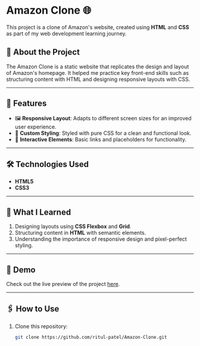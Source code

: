 # Amazon Clone 🌐

This project is a clone of Amazon's website, created using **HTML** and **CSS** as part of my web development learning journey.

## 📖 About the Project

The Amazon Clone is a static website that replicates the design and layout of Amazon's homepage. It helped me practice key front-end skills such as structuring content with HTML and designing responsive layouts with CSS.

---

## 🚀 Features

- 🖼️ **Responsive Layout**: Adapts to different screen sizes for an improved user experience.  
- 🎨 **Custom Styling**: Styled with pure CSS for a clean and functional look.  
- 🔗 **Interactive Elements**: Basic links and placeholders for functionality.

---

## 🛠️ Technologies Used

- **HTML5**  
- **CSS3**

---

## 🎯 What I Learned

1. Designing layouts using **CSS Flexbox** and **Grid**.  
2. Structuring content in **HTML** with semantic elements.  
3. Understanding the importance of responsive design and pixel-perfect styling.

---

## 🌟 Demo

Check out the live preview of the project [here](https://github.com/ritul-patel/Amazon-Clone).  

---

## 🖇️ How to Use

1. Clone this repository:  
   ```bash
   git clone https://github.com/ritul-patel/Amazon-Clone.git
